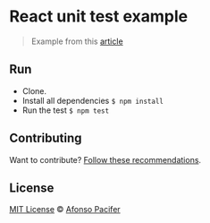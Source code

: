 # React unit test example

> Example from this [article](https://medium.com/@afonsopacifer/iniciando-seus-testes-unit%C3%A1rios-em-componentes-reactjs-de-forma-moderna-c711977d7143#.csgig0alz)

## Run

- Clone.
- Install all dependencies `$ npm install`
- Run the test `$ npm test`

## Contributing
Want to contribute? [Follow these recommendations](https://github.com/afonsopacifer/react-unit-test-example/blob/master/CONTRIBUTING.md).

## License
[MIT License](https://github.com/afonsopacifer/react-unit-test-example/blob/master/LICENSE.md) © [Afonso Pacifer](http://afonsopacifer.com/)
